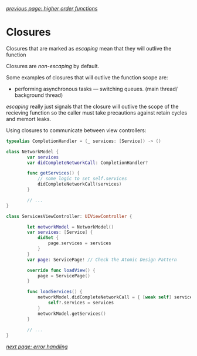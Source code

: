 *[previous page: higher order functions](https://github.com/RinniSwift/Computer-Science-with-iOS/blob/main/higherOrderFunctions.md)*

# Closures

Closures that are marked as *escaping* mean that they will outlive the function

Closures are *non-escaping* by default. 

Some examples of closures that will outlive the function scope are:

- performing asynchronous tasks — switching queues. (main thread/ background thread)

*escaping* really just signals that the closure will outlive the scope of the recieving function so the caller must take precautions against retain cycles and memort leaks.

Using closures to communicate between view controllers:

```swift
typealias CompletionHandler = (_ services: [Service]) -> ()

class NetworkModel {
        var services
        var didCompleteNetworkCall: CompletionHandler?

        func getServices() {
            // some logic to set self.services
            didCompleteNetworkCall(services)
        }

        // ... 
}

class ServicesViewController: UIViewController {

        let networkModel = NetworkModel()
        var services: [Service] {
            didSet {
                page.services = services
            }
        }
        var page: ServicePage! // Check the Atomic Design Pattern

        override func loadView() {
            page = ServicePage()
        }

        func loadServices() {
            networkModel.didCompleteNetworkCall = { [weak self] services in
                self?.services = services
            }
            networkModel.getServices()
        }
        
        // ...
}
```

*[next page: error handling](https://github.com/RinniSwift/Computer-Science-with-iOS/blob/main/errorHandling.md)*
